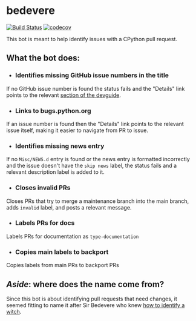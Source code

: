 # bedevere

[![Build Status](https://github.com/python/bedevere/actions/workflows/ci.yml/badge.svg?event=push)](https://github.com/python/bedevere/actions)
[![codecov](https://codecov.io/gh/python/bedevere/branch/master/graph/badge.svg)](https://codecov.io/gh/python/bedevere)

This bot is meant to help identify issues with a CPython pull request.

## What the bot does:
- ### Identifies missing GitHub issue numbers in the title
If no GitHub issue number is found the status fails and the
"Details" link points to the relevant
[section of the devguide](https://devguide.python.org/pullrequest/#submitting).
- ### Links to bugs.python.org
If an issue number is found then the "Details" link points to the relevant issue 
itself, making it easier to navigate from PR to issue.
- ### Identifies missing news entry
If no `Misc/NEWS.d` entry is found or the news entry is formatted incorrectly 
and the issue doesn't have the `skip news` label, the status fails and a relevant 
description label is added to it.
- ### Closes invalid PRs
Closes PRs that try to merge a maintenance branch into the main branch, adds 
`invalid` label, and posts a relevant message.
- ### Labels PRs for docs
Labels PRs for documentation as `type-documentation`
- ### Copies main labels to backport
Copies labels from main PRs to backport PRs

## *Aside*: where does the name come from?
Since this bot is about identifying pull requests that need changes,
it seemed fitting to name it after Sir Bedevere who knew
[how to identify a witch](https://youtu.be/yp_l5ntikaU).
